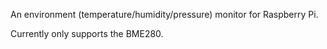 An environment (temperature/humidity/pressure) monitor for Raspberry Pi.

Currently only supports the BME280.
